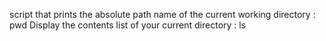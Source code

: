 script that prints the absolute path name of the current working directory : pwd
Display the contents list of your current directory : ls
